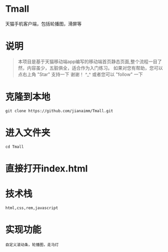 # Tmall
天猫手机客户端，包括轮播图，滑屏等
# 说明

> 本项目是基于天猫移动端app编写的移动端首页静态页面,整个流程一目了然，内容虽少，五脏俱全，适合作为入门练习。 如果对您有帮助，您可以点右上角 "Star" 支持一下 谢谢！ ^_^ 或者您可以 "follow" 一下
# 克隆到本地

```
git clone https://github.com/jianaimm/Tmall.git
```

# 进入文件夹
```
cd Tmall
```

# 直接打开index.html


# 技术栈
```
html,css,rem,javascript
```
# 实现功能
```
自定义滚动条，轮播图，走马灯
```
